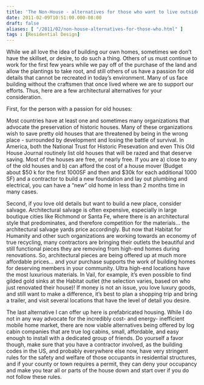 ```yaml
---
title: 'The Non-House - alternatives for those who want to live outside the box'
date: 2011-02-09T10:51:00.000-08:00
draft: false
aliases: [ "/2011/02/non-house-alternatives-for-those-who.html" ]
tags : [Residential Design]
---
```


While we all love the idea of building our own homes, sometimes we don’t have the skillset, or desire, to do such a thing. Others of us must continue to work for the first few years while we pay off of the purchase of the land and allow the plantings to take root, and still others of us have a passion for old details that cannot be recreated in today’s environment. Many of us face building without the craftsmen that once lived where we are to support our efforts. Thus, here are a few architectural alternatives for your consideration.

  
  

First, for the person with a passion for old houses:

Most countries have at least one and sometimes many organizations that advocate the preservation of historic houses. Many of these organizations wish to save pretty old houses that are threatened by being in the wrong place - surrounded by development and losing the battle of survival. In America, both the National Trust for Historic Presevation and even This Old House Journal routinely list old houses that will be razed and that deserve saving. Most of the houses are free, or nearly free. If you are a) close to any of the old houses and b) can afford the cost of a house mover (Budget about $50 k for the first 1000SF and then and $30k for each additional 1000 SF) and a contractor to build a new foundation and lay out plumbing and electrical, you can have a “new” old home in less than 2 months time in many cases.

  

Second, if you love old details but want to build a new place, consider salvage. Architectural salvage is often expensive, especially in large boutique cities like Richmond or Santa Fe, where there is an architectural style that predominates, and therefore competition for the materials... the architectural salvage yards price accordingly. But now that Habitat for Humanity and other such organizations are working towards an economy of true recycling, many contractors are bringing their outlets the beautiful and still functional pieces they are removing from high-end homes during renovations. So, architectural pieces are being offered up at much more affordable prices… and your purchase supports the work of building homes for deserving members in your community. Ultra high-end locations have the most luxurious materials. In Vail, for example, it’s even possible to find gilded gold sinks at the Habitat outlet (the selection varies, based on who just renovated their house)! If money is not an issue, you love luxury goods, and still want to make a difference, it’s best to plan a shopping trip and bring a trailer, and visit several locations that have the level of detail you desire.

  

The last alternative I can offer up here is prefabricated housing. While I do not in any way advocate for the incredibly cost- and energy- inefficient mobile home market, there are now viable alternatives being offered by log cabin companies that are true log cabins, small, affordable, and easy enough to install with a dedicated group of friends. Do yourself a favor though, make sure that you have a contractor involved, as the building codes in the US, and probably everywhere else now, have very stringent rules for the safety and welfare of those occupants in residential structures, and if your county or town requires a permit, they can deny your occupancy and make you tear all or parts of the house down and start over if you do not follow these rules.